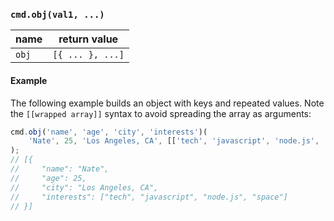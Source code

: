 ### `cmd.obj(val1, ...)`

| name     | return value     |
|----------|----------------- |
| `obj`   | `[{ ... }, ...]`  |

#### Example

The following example builds an object with keys and repeated values. Note the `[[wrapped array]]` syntax to avoid spreading the array as arguments:

```js
cmd.obj('name', 'age', 'city', 'interests')(
    'Nate', 25, 'Los Angeles, CA', [['tech', 'javascript', 'node.js', 'space']]
);
// [{
//     "name": "Nate",
//     "age": 25,
//     "city": "Los Angeles, CA",
//     "interests": ["tech", "javascript", "node.js", "space"]
// }]
```
